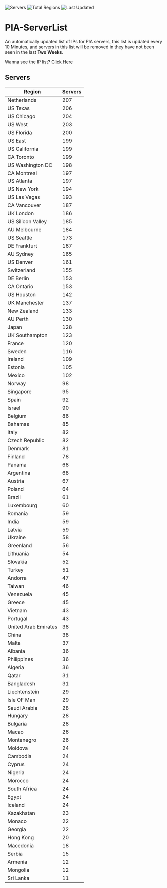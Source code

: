 ![Servers](https://img.shields.io/badge/Servers-8,608-darkgreen)
![Total Regions](https://img.shields.io/badge/Total_Regions-97-darkgreen)
![Last Updated](https://img.shields.io/badge/Last_Updated-December_13_2024_19:31_EST-darkgreen)

# PIA-ServerList
An automatically updated list of IPs for PIA servers, this list is updated every 10 Minutes, and servers in this list will be removed in they have not been seen in the last **Two Weeks**.

Wanna see the IP list? [Click Here](./servers.json)

## Servers
| Region               | Servers |
|----------------------|---------|
| Netherlands | 207 |
| US Texas | 206 |
| US Chicago | 204 |
| US West | 203 |
| US Florida | 200 |
| US East | 199 |
| US California | 199 |
| CA Toronto | 199 |
| US Washington DC | 198 |
| CA Montreal | 197 |
| US Atlanta | 197 |
| US New York | 194 |
| US Las Vegas | 193 |
| CA Vancouver | 187 |
| UK London | 186 |
| US Silicon Valley | 185 |
| AU Melbourne | 184 |
| US Seattle | 173 |
| DE Frankfurt | 167 |
| AU Sydney | 165 |
| US Denver | 161 |
| Switzerland | 155 |
| DE Berlin | 153 |
| CA Ontario | 153 |
| US Houston | 142 |
| UK Manchester | 137 |
| New Zealand | 133 |
| AU Perth | 130 |
| Japan | 128 |
| UK Southampton | 123 |
| France | 120 |
| Sweden | 116 |
| Ireland | 109 |
| Estonia | 105 |
| Mexico | 102 |
| Norway | 98 |
| Singapore | 95 |
| Spain | 92 |
| Israel | 90 |
| Belgium | 86 |
| Bahamas | 85 |
| Italy | 82 |
| Czech Republic | 82 |
| Denmark | 81 |
| Finland | 78 |
| Panama | 68 |
| Argentina | 68 |
| Austria | 67 |
| Poland | 64 |
| Brazil | 61 |
| Luxembourg | 60 |
| Romania | 59 |
| India | 59 |
| Latvia | 59 |
| Ukraine | 58 |
| Greenland | 56 |
| Lithuania | 54 |
| Slovakia | 52 |
| Turkey | 51 |
| Andorra | 47 |
| Taiwan | 46 |
| Venezuela | 45 |
| Greece | 45 |
| Vietnam | 43 |
| Portugal | 43 |
| United Arab Emirates | 38 |
| China | 38 |
| Malta | 37 |
| Albania | 36 |
| Philippines | 36 |
| Algeria | 36 |
| Qatar | 31 |
| Bangladesh | 31 |
| Liechtenstein | 29 |
| Isle OF Man | 29 |
| Saudi Arabia | 28 |
| Hungary | 28 |
| Bulgaria | 28 |
| Macao | 26 |
| Montenegro | 26 |
| Moldova | 24 |
| Cambodia | 24 |
| Cyprus | 24 |
| Nigeria | 24 |
| Morocco | 24 |
| South Africa | 24 |
| Egypt | 24 |
| Iceland | 24 |
| Kazakhstan | 23 |
| Monaco | 22 |
| Georgia | 22 |
| Hong Kong | 20 |
| Macedonia | 18 |
| Serbia | 15 |
| Armenia | 12 |
| Mongolia | 12 |
| Sri Lanka | 11 |